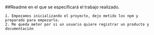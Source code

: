 ##Readme en el que se especificará el trabajo realizado.

	1. Empezamos inicializando el proyecto, dejo metido los npm y preparado para empezarlo.
	2. Me queda meter por si un usuario quiere registrar un producto y documentación